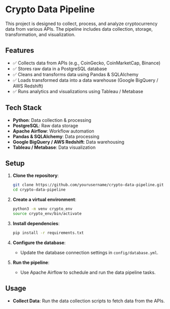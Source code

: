 # Crypto Data Pipeline

This project is designed to collect, process, and analyze cryptocurrency data from various APIs. The pipeline includes data collection, storage, transformation, and visualization.

## Features

- ✅ Collects data from APIs (e.g., CoinGecko, CoinMarketCap, Binance)
- ✅ Stores raw data in a PostgreSQL database
- ✅ Cleans and transforms data using Pandas & SQLAlchemy
- ✅ Loads transformed data into a data warehouse (Google BigQuery / AWS Redshift)
- ✅ Runs analytics and visualizations using Tableau / Metabase

## Tech Stack

- **Python**: Data collection & processing
- **PostgreSQL**: Raw data storage
- **Apache Airflow**: Workflow automation
- **Pandas & SQLAlchemy**: Data processing
- **Google BigQuery / AWS Redshift**: Data warehousing
- **Tableau / Metabase**: Data visualization

## Setup

1. **Clone the repository**:
    ```sh
    git clone https://github.com/yourusername/crypto-data-pipeline.git
    cd crypto-data-pipeline
    ```

2. **Create a virtual environment**:
    ```sh
    python3 -m venv crypto_env
    source crypto_env/bin/activate
    ```

3. **Install dependencies**:
    ```sh
    pip install -r requirements.txt
    ```

4. **Configure the database**:
    - Update the database connection settings in `config/database.yml`.

5. **Run the pipeline**:
    - Use Apache Airflow to schedule and run the data pipeline tasks.

## Usage

- **Collect Data**: Run the data collection scripts to fetch data from the APIs.